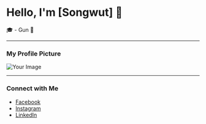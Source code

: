 # Hello, I'm [Songwut] 👋

🎓 - Gun 🥇

---

### My Profile Picture
![Your Image](your-image.jpg)

---

### Connect with Me
- [Facebook](https://www.facebook.com)
- [Instagram](https://www.instagram.com)
- [LinkedIn](https://www.linkedin.com)

